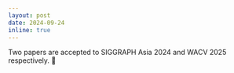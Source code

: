 ```yaml
---
layout: post
date: 2024-09-24
inline: true
---
```


Two papers are accepted to SIGGRAPH Asia 2024 and WACV 2025 respectively. :japanese_goblin:
